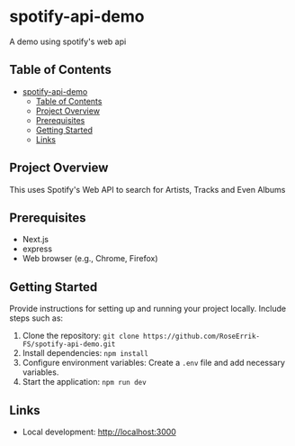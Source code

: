 # spotify-api-demo

A demo using spotify's web api

## Table of Contents

- [spotify-api-demo](#spotify-api-demo)
  - [Table of Contents](#table-of-contents)
  - [Project Overview](#project-overview)
  - [Prerequisites](#prerequisites)
  - [Getting Started](#getting-started)
  - [Links](#links)

## Project Overview

This uses Spotify's Web API to search for Artists, Tracks and Even Albums

## Prerequisites

- Next.js
- express
- Web browser (e.g., Chrome, Firefox)

## Getting Started

Provide instructions for setting up and running your project locally. Include steps such as:

1. Clone the repository: `git clone https://github.com/RoseErrik-FS/spotify-api-demo.git`
2. Install dependencies: `npm install`
3. Configure environment variables: Create a `.env` file and add necessary variables.
4. Start the application: `npm run dev`

## Links

- Local development: [http://localhost:3000](http://localhost:3000)
